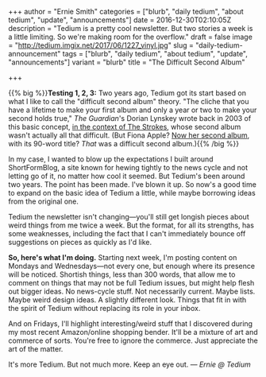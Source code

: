 +++
author = "Ernie Smith"
categories = ["blurb", "daily tedium", "about tedium", "update", "announcements"]
date = 2016-12-30T02:10:05Z
description = "Tedium is a pretty cool newsletter. But two stories a week is a little limiting. So we're making room for the overflow."
draft = false
image = "http://tedium.imgix.net/2017/06/1227_vinyl.jpg"
slug = "daily-tedium-announcement"
tags = ["blurb", "daily tedium", "about tedium", "update", "announcements"]
variant = "blurb"
title = "The Difficult Second Album"

+++

{{% big %}}**Testing 1, 2, 3:** Two years ago, Tedium got its start based on what I like to call the "difficult second album" theory. "The cliche that you have a lifetime to make your first album and only a year or two to make your second holds true," *The Guardian*'s Dorian Lynskey wrote back in 2003 of this basic concept, [in the context of The Strokes](https://www.theguardian.com/music/2003/sep/19/3), whose second album wasn't actually all that difficult. (But Fiona Apple? [Now her second album](http://amzn.to/2ivdBhd), with its 90-word title? *That* was a difficult second album.){{% /big %}}

In my case, I wanted to blow up the expectations I built around ShortFormBlog, a site known for hewing tightly to the news cycle and not letting go of it, no matter how cool it seemed. But Tedium's been around two years. The point has been made. I've blown it up. So now's a good time to expand on the basic idea of Tedium a little, while maybe borrowing ideas from the original one.

Tedium the newsletter isn't changing—you'll still get longish pieces about weird things from me twice a week. But the format, for all its strengths, has some weaknesses, including the fact that I can't immediately bounce off suggestions on pieces as quickly as I'd like.

**So, here's what I'm doing.** Starting next week, I'm posting content on Mondays and Wednesdays—not every one, but enough where its presence will be noticed. Shortish things, less than 300 words, that allow me to comment on things that may not be full Tedium issues, but might help flesh out bigger ideas. No news-cycle stuff. Not necessarily current. Maybe lists. Maybe weird design ideas. A slightly different look. Things that fit in with the spirit of Tedium without replacing its role in your inbox.

And on Fridays, I'll highlight interesting/weird stuff that I discovered during my most recent Amazon/online shopping bender. It'll be a mixture of art and commerce of sorts. You're free to ignore the commerce. Just appreciate the art of the matter.

It's more Tedium. But not much more. Keep an eye out. *— Ernie @ Tedium*